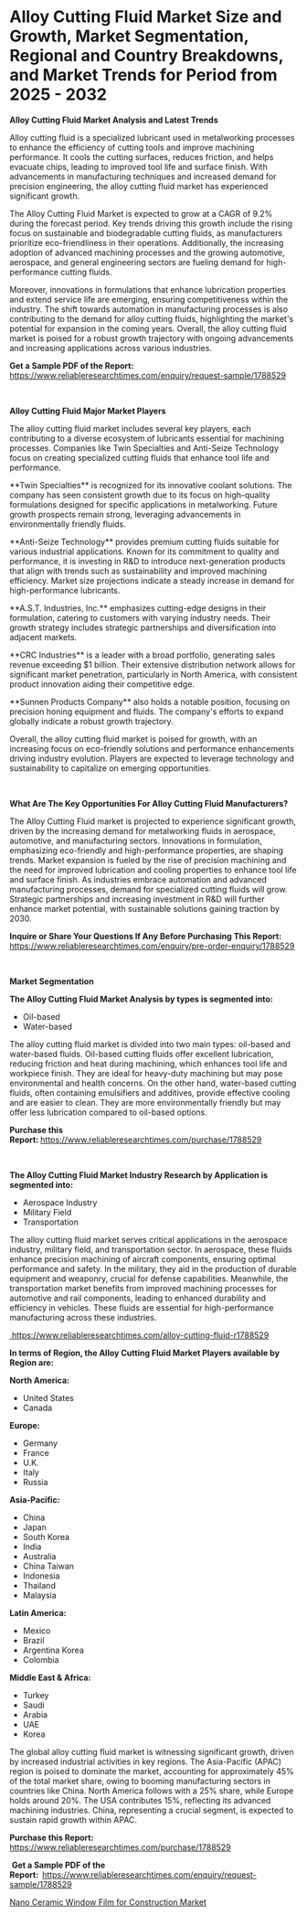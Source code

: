 <p><h1>Alloy Cutting Fluid Market Size and Growth, Market Segmentation, Regional and Country Breakdowns, and Market Trends for Period from 2025 -  2032</h1></p><p><strong>Alloy Cutting Fluid Market Analysis and Latest Trends</strong></p>
<p><p>Alloy cutting fluid is a specialized lubricant used in metalworking processes to enhance the efficiency of cutting tools and improve machining performance. It cools the cutting surfaces, reduces friction, and helps evacuate chips, leading to improved tool life and surface finish. With advancements in manufacturing techniques and increased demand for precision engineering, the alloy cutting fluid market has experienced significant growth.</p><p>The Alloy Cutting Fluid Market is expected to grow at a CAGR of 9.2% during the forecast period. Key trends driving this growth include the rising focus on sustainable and biodegradable cutting fluids, as manufacturers prioritize eco-friendliness in their operations. Additionally, the increasing adoption of advanced machining processes and the growing automotive, aerospace, and general engineering sectors are fueling demand for high-performance cutting fluids.</p><p>Moreover, innovations in formulations that enhance lubrication properties and extend service life are emerging, ensuring competitiveness within the industry. The shift towards automation in manufacturing processes is also contributing to the demand for alloy cutting fluids, highlighting the market's potential for expansion in the coming years. Overall, the alloy cutting fluid market is poised for a robust growth trajectory with ongoing advancements and increasing applications across various industries.</p></p>
<p><strong>Get a Sample PDF of the Report:&nbsp;</strong> <a href="https://www.reliableresearchtimes.com/enquiry/request-sample/1788529?utm_campaign=3088&utm_medium=2&utm_source=Github&utm_content=ia&utm_term=03042025&utm_id=alloy-cutting-fluid">https://www.reliableresearchtimes.com/enquiry/request-sample/1788529</a></p>
<p>&nbsp;</p>
<p><strong>Alloy Cutting Fluid Major Market Players</strong></p>
<p><p>The alloy cutting fluid market includes several key players, each contributing to a diverse ecosystem of lubricants essential for machining processes. Companies like Twin Specialties and Anti-Seize Technology focus on creating specialized cutting fluids that enhance tool life and performance.</p><p>**Twin Specialties** is recognized for its innovative coolant solutions. The company has seen consistent growth due to its focus on high-quality formulations designed for specific applications in metalworking. Future growth prospects remain strong, leveraging advancements in environmentally friendly fluids.</p><p>**Anti-Seize Technology** provides premium cutting fluids suitable for various industrial applications. Known for its commitment to quality and performance, it is investing in R&D to introduce next-generation products that align with trends such as sustainability and improved machining efficiency. Market size projections indicate a steady increase in demand for high-performance lubricants.</p><p>**A.S.T. Industries, Inc.** emphasizes cutting-edge designs in their formulation, catering to customers with varying industry needs. Their growth strategy includes strategic partnerships and diversification into adjacent markets.</p><p>**CRC Industries** is a leader with a broad portfolio, generating sales revenue exceeding $1 billion. Their extensive distribution network allows for significant market penetration, particularly in North America, with consistent product innovation aiding their competitive edge.</p><p>**Sunnen Products Company** also holds a notable position, focusing on precision honing equipment and fluids. The company's efforts to expand globally indicate a robust growth trajectory.</p><p>Overall, the alloy cutting fluid market is poised for growth, with an increasing focus on eco-friendly solutions and performance enhancements driving industry evolution. Players are expected to leverage technology and sustainability to capitalize on emerging opportunities.</p></p>
<p>&nbsp;</p>
<p><strong>What Are The Key Opportunities For Alloy Cutting Fluid Manufacturers?</strong></p>
<p><p>The Alloy Cutting Fluid market is projected to experience significant growth, driven by the increasing demand for metalworking fluids in aerospace, automotive, and manufacturing sectors. Innovations in formulation, emphasizing eco-friendly and high-performance properties, are shaping trends. Market expansion is fueled by the rise of precision machining and the need for improved lubrication and cooling properties to enhance tool life and surface finish. As industries embrace automation and advanced manufacturing processes, demand for specialized cutting fluids will grow. Strategic partnerships and increasing investment in R&D will further enhance market potential, with sustainable solutions gaining traction by 2030.</p></p>
<p><strong>Inquire or Share Your Questions If Any Before Purchasing This Report:</strong> <a href="https://www.reliableresearchtimes.com/enquiry/pre-order-enquiry/1788529?utm_campaign=3088&utm_medium=2&utm_source=Github&utm_content=ia&utm_term=03042025&utm_id=alloy-cutting-fluid">https://www.reliableresearchtimes.com/enquiry/pre-order-enquiry/1788529</a></p>
<p>&nbsp;</p>
<p><strong>Market Segmentation</strong></p>
<p><strong>The Alloy Cutting Fluid Market Analysis by types is segmented into:</strong></p>
<p><ul><li>Oil-based</li><li>Water-based</li></ul></p>
<p><p>The alloy cutting fluid market is divided into two main types: oil-based and water-based fluids. Oil-based cutting fluids offer excellent lubrication, reducing friction and heat during machining, which enhances tool life and workpiece finish. They are ideal for heavy-duty machining but may pose environmental and health concerns. On the other hand, water-based cutting fluids, often containing emulsifiers and additives, provide effective cooling and are easier to clean. They are more environmentally friendly but may offer less lubrication compared to oil-based options.</p></p>
<p><strong>Purchase this Report:&nbsp;</strong><a href="https://www.reliableresearchtimes.com/purchase/1788529?utm_campaign=3088&utm_medium=2&utm_source=Github&utm_content=ia&utm_term=03042025&utm_id=alloy-cutting-fluid">https://www.reliableresearchtimes.com/purchase/1788529</a></p>
<p>&nbsp;</p>
<p><strong>The Alloy Cutting Fluid Market Industry Research by Application is segmented into:</strong></p>
<p><ul><li>Aerospace Industry</li><li>Military Field</li><li>Transportation</li></ul></p>
<p><p>The alloy cutting fluid market serves critical applications in the aerospace industry, military field, and transportation sector. In aerospace, these fluids enhance precision machining of aircraft components, ensuring optimal performance and safety. In the military, they aid in the production of durable equipment and weaponry, crucial for defense capabilities. Meanwhile, the transportation market benefits from improved machining processes for automotive and rail components, leading to enhanced durability and efficiency in vehicles. These fluids are essential for high-performance manufacturing across these industries.</p></p>
<p><a href="https://www.reliableresearchtimes.com/alloy-cutting-fluid-r1788529?utm_campaign=3088&utm_medium=2&utm_source=Github&utm_content=ia&utm_term=03042025&utm_id=alloy-cutting-fluid">&nbsp;https://www.reliableresearchtimes.com/alloy-cutting-fluid-r1788529</a></p>
<p><strong>In terms of Region, the Alloy Cutting Fluid Market Players available by Region are:</strong></p>
<p>
    <p> <strong> North America: </strong>
        <ul>
            <li>United States</li>
            <li>Canada</li>
        </ul>
        </p> 
    <p> <strong> Europe: </strong>
        <ul>
            <li>Germany</li>
            <li>France</li>
            <li>U.K.</li>
            <li>Italy</li>
            <li>Russia</li>
        </ul>
        </p> 
    <p> <strong> Asia-Pacific: </strong>
        <ul>
            <li>China</li>
            <li>Japan</li>
            <li>South Korea</li>
            <li>India</li>
            <li>Australia</li>
            <li>China Taiwan</li>
            <li>Indonesia</li>
            <li>Thailand</li>
            <li>Malaysia</li>
        </ul>
        </p> 
    <p> <strong> Latin America: </strong>
        <ul>
            <li>Mexico</li>
            <li>Brazil</li>
            <li>Argentina Korea</li>
            <li>Colombia</li>
        </ul>
        </p> 
    <p> <strong> Middle East & Africa: </strong>
        <ul>
            <li>Turkey</li>
            <li>Saudi</li>
            <li>Arabia</li>
            <li>UAE</li>
            <li>Korea</li>
        </ul>
    </p>
    </p>
<p><p>The global alloy cutting fluid market is witnessing significant growth, driven by increased industrial activities in key regions. The Asia-Pacific (APAC) region is poised to dominate the market, accounting for approximately 45% of the total market share, owing to booming manufacturing sectors in countries like China. North America follows with a 25% share, while Europe holds around 20%. The USA contributes 15%, reflecting its advanced machining industries. China, representing a crucial segment, is expected to sustain rapid growth within APAC.</p></p>
<p><strong>Purchase this Report: </strong><a href="https://www.reliableresearchtimes.com/purchase/1788529?utm_campaign=3088&utm_medium=2&utm_source=Github&utm_content=ia&utm_term=03042025&utm_id=alloy-cutting-fluid">https://www.reliableresearchtimes.com/purchase/1788529</a></p>
<p>&nbsp;<strong>Get a Sample PDF of the Report:&nbsp;&nbsp;</strong><a href="https://www.reliableresearchtimes.com/enquiry/request-sample/1788529?utm_campaign=3088&utm_medium=2&utm_source=Github&utm_content=ia&utm_term=03042025&utm_id=alloy-cutting-fluid">https://www.reliableresearchtimes.com/enquiry/request-sample/1788529</a></p>
<p><strong></strong></p>
<p><p><a href="https://github.com/akermigarib/Market-Research-Report-List-1/blob/main/nano-ceramic-window-film-for-construction-market.md?utm_campaign=3088&utm_medium=2&utm_source=Github&utm_content=ia&utm_term=03042025&utm_id=alloy-cutting-fluid">Nano Ceramic Window Film for Construction Market</a></p></p>